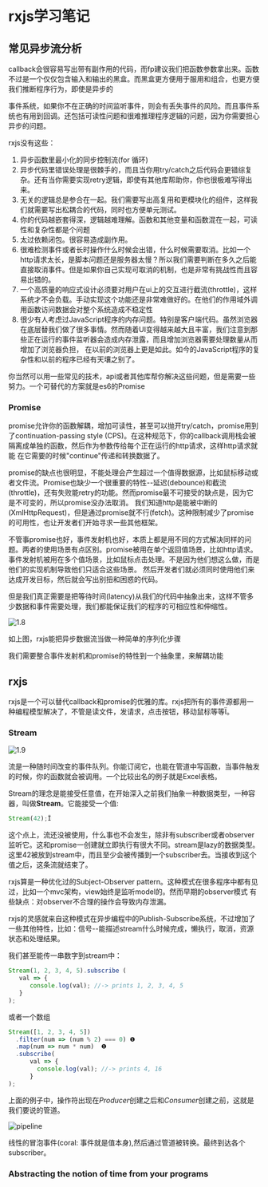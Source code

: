 # rxjs学习笔记

## 常见异步流分析

callback会很容易写出带有副作用的代码，而fp建议我们把函数参数拿出来。函数不过是一个仅仅包含输入和输出的黑盒。而黑盒更方便用于服用和组合，也更方便我们推断程序行为，即使是异步的

事件系统，如果你不在正确的时间监听事件，则会有丢失事件的风险。而且事件系统也有用到回调。还包括可读性问题和很难推理程序逻辑的问题，因为你需要担心异步的问题。

rxjs没有这些：

1. 异步函数里最小化的同步控制流(for 循环)
2. 异步代码里错误处理是很棘手的，而且当你用try/catch之后代码会更错综复杂。还有当你需要实现retry逻辑，即使有其他库帮助你，你也很极难写得出来。
3. 无关的逻辑总是参合在一起。我们需要写出高复用和更模块化的组件，这样我们就需要写出松耦合的代码，同时也方便单元测试。
4. 你的代码越嵌套得深，逻辑越难理解。函数和其他变量和函数混在一起，可读性和复杂性都是个问题
5. 太过依赖闭包。很容易造成副作用。
6. 很难检测事件或者长时操作什么时候会出错，什么时候需要取消。比如一个http请求太长，是脚本问题还是服务器太慢？所以我们需要判断在多久之后能直接取消事件。但是如果你自己实现可取消的机制，也是非常有挑战性而且容易出错的。
7. 一个高质量的响应式设计必须要对用户在ui上的交互进行截流(throttle)，这样系统才不会负载。手动实现这个功能还是非常难做好的。在他们的作用域外调用函数访问数据会对整个系统造成不稳定性
8. 很少有人考虑过JavaScript程序的内存问题。特别是客户端代码。虽然浏览器在底层替我们做了很多事情。然而随着UI变得越来越大且丰富，我们注意到那些正在运行的事件监听器会造成内存泄露，而且增加浏览器需要处理数量从而增加了浏览器负担，
在以前的浏览器上更是如此。如今的JavaScript程序的复杂性和以前的程序已经有天壤之别了。

你当然可以用一些常见的技术，api或者其他库帮你解决这些问题，但是需要一些努力。一个可替代的方案就是es6的Promise

### Promise

promise允许你的函数解耦，增加可读性，甚至可以抛开try/catch，promise用到了continuation-passing style (CPS)。在这种规范下，你的callback调用栈会被隔离成单独的函数，然后作为参数传给每个正在运行的http请求，这样http请求就能
在它需要的时候"continue"传递和转换数据了。

promise的缺点也很明显，不能处理会产生超过一个值得数据源，比如鼠标移动或者文件流。Promise也缺少一个很重要的特性--延迟(debounce)和截流(throttle)，还有失败能retry的功能。然而promise最不可接受的缺点是，因为它是不可变的，所以promise没办法取消。
我们知道http是能被中断的(XmlHttpRequest)，但是通过promise就不行(fetch)。这种限制减少了promise的可用性，也让开发者们开始寻求一些其他框架。

不管事promise也好，事件发射机也好，本质上都是用不同的方式解决同样的问题。两者的使用场景有点区别。promise被用在单个返回值场景，比如http请求。事件发射机被用在多个值场景，比如鼠标点击处理。不是因为他们想这么做，而是他们的实现机制导致他们只适合这些场景。
然后开发者们就必须同时使用他们来达成开发目标，然后就会写出别扭和困惑的代码。

但是我们真正需要是把等待时间(latency)从我们的代码中抽象出来，这样不管多少数据和事件需要处理，我们都能保证我们的程序的可相应性和伸缩性。

![1.8](https://raw.githubusercontent.com/useroriented/useroriented.github.io/master/images/rxjs-in-action/82D7357F-9A38-4CA7-A964-8ED55963677D.png)

如上图，rxjs能把异步数据流当做一种简单的序列化步骤

我们需要整合事件发射机和promise的特性到一个抽象里，来解耦功能

## rxjs

rxjs是一个可以替代callback和promise的优雅的库。rxjs把所有的事件源都用一种编程模型解决了，不管是读文件，发请求，点击按钮，移动鼠标等等Ï。

### Stream

![1.9](https://raw.githubusercontent.com/useroriented/useroriented.github.io/master/images/rxjs-in-action/ADCC6346-036D-4E19-A314-C768A09906C8.png)

流是一种随时间改变的事件队列。你能订阅它，也能在管道中写函数，当事件触发的时候，你的函数就会被调用。一个比较出名的例子就是Excel表格。

Stream的理念是能接受任意值，在开始深入之前我们抽象一种数据类型，一种容器，叫做**Stream**。它能接受一个值:

```js
Stream(42);Ï
```

这个点上，流还没被使用，什么事也不会发生，除非有subscriber或者observer监听它。这和promise一创建就立即执行有很大不同。stream是lazy的数据类型。
这里42被放到stream中，而且至少会被传播到一个subscriber去。当接收到这个值之后，这条流就结束了。

rxjs算是一种优化过的Subject-Observer pattern。这种模式在很多程序中都有见过，比如一个mvc架构，view始终是监听model的。然而早期的observer模式
有些缺点：对observer不合理的操作会导致内存泄漏。

rxjs的灵感就来自这种模式在异步编程中的Publish-Subscribe系统，不过增加了一些其他特性，比如：信号--能描述stream什么时候完成，懒执行，取消，资源状态和处理结果。

我们甚至能传一串数字到stream中：

```js
Stream(1, 2, 3, 4, 5).subscribe (
   val => {
      console.log(val); //-> prints 1, 2, 3, 4, 5   
   }
);
```

或者一个数组

```js
Stream([1, 2, 3, 4, 5])
  .filter(num => (num % 2) === 0) ❶ 
  .map(num => num * num)  ❶ 
  .subscribe(
      val => {
        console.log(val); //-> prints 4, 16   
      }
);
```

上面的例子中，操作符出现在*Producer*创建之后和*Consumer*创建之前，这就是我们要说的管道。

![pipeline](https://raw.githubusercontent.com/useroriented/useroriented.github.io/master/images/rxjs-in-action/pipeline.png)

线性的冒泡事件(coral: 事件就是值本身),然后通过管道被转换。最终到达各个subscriber。

### Abstracting the notion of time from your programs